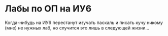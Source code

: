 # Лабы по ОП на ИУ6

Когда-нибудь на ИУ6 перестанут изучать паскаль и писать кучу никому (мне) не нужных лаб, но случится это лишь в следующей жизни...
